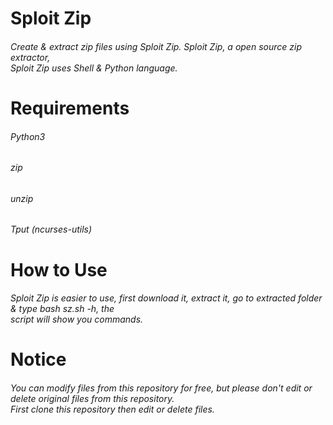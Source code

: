 # Sploit Zip
###### Create & extract zip files using Sploit Zip. Sploit Zip, a open source zip extractor, <br> Sploit Zip uses Shell & Python language.

# Requirements
###### Python3
###### zip
###### unzip
###### Tput (ncurses-utils)

# How to Use
###### Sploit Zip is easier to use, first download it, extract it, go to extracted folder & type bash sz.sh -h, the <br> script will show you commands.

# Notice
###### You can modify files from this repository for free, but please don't edit or delete original files from this repository. <br> First clone this repository then edit or delete files.
